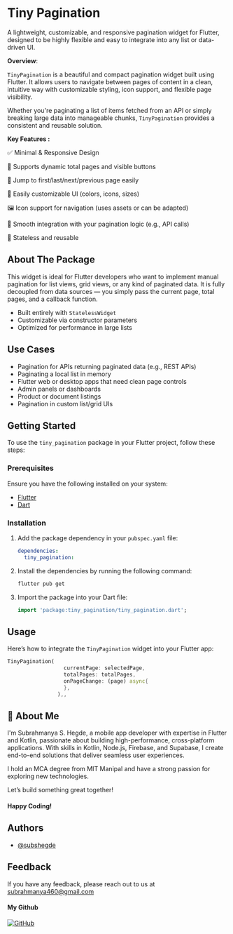 # Tiny Pagination
A lightweight, customizable, and responsive pagination widget for Flutter, designed to be highly flexible and easy to integrate into any list or data-driven UI.

**Overview**: 

`TinyPagination` is a beautiful and compact pagination widget built using Flutter. It allows users to navigate between pages of content in a clean, intuitive way with customizable styling, icon support, and flexible page visibility.

Whether you're paginating a list of items fetched from an API or simply breaking large data into manageable chunks, `TinyPagination` provides a consistent and reusable solution.


**Key Features :**

✅ Minimal & Responsive Design

🔢 Supports dynamic total pages and visible buttons

🎯 Jump to first/last/next/previous page easily

🎨 Easily customizable UI (colors, icons, sizes)

🖼️ Icon support for navigation (uses assets or can be adapted)

🔄 Smooth integration with your pagination logic (e.g., API calls)

🧩 Stateless and reusable


## About The Package

This widget is ideal for Flutter developers who want to implement manual pagination for list views, grid views, or any kind of paginated data. It is fully decoupled from data sources — you simply pass the current page, total pages, and a callback function.

- Built entirely with `StatelessWidget`
- Customizable via constructor parameters
- Optimized for performance in large lists

## Use Cases

- Pagination for APIs returning paginated data (e.g., REST APIs)
- Paginating a local list in memory
- Flutter web or desktop apps that need clean page controls
- Admin panels or dashboards
- Product or document listings
- Pagination in custom list/grid UIs

## Getting Started

To use the `tiny_pagination` package in your Flutter project, follow these steps:

### Prerequisites
Ensure you have the following installed on your system:
* [Flutter](https://flutter.dev/docs/get-started/install)
* [Dart](https://dart.dev/get-dart)

### Installation
1. Add the package dependency in your `pubspec.yaml` file:
    ```yaml
    dependencies:
      tiny_pagination:
    ```

2. Install the dependencies by running the following command:
    ```bash
    flutter pub get
    ```

3. Import the package into your Dart file:
    ```dart
    import 'package:tiny_pagination/tiny_pagination.dart';
    ```

## Usage

Here’s how to integrate the `TinyPagination` widget into your Flutter app:

```dart
TinyPagination(
                  currentPage: selectedPage,
                  totalPages: totalPages,
                  onPageChange: (page) async{
                  },
                ),,
```
## 🚀 About Me
I'm Subrahmanya S. Hegde, a mobile app developer with expertise in Flutter and Kotlin, passionate about building high-performance, cross-platform applications. With skills in Kotlin, Node.js, Firebase, and Supabase, I create end-to-end solutions that deliver seamless user experiences.

I hold an MCA degree from MIT Manipal and have a strong passion for exploring new technologies.

Let’s build something great together! 
#### Happy Coding!


## Authors

- [@subshegde](https://www.github.com/subshegde)


## Feedback

If you have any feedback, please reach out to us at subrahmanya460@gmail.com

#### My Github
[![GitHub](https://img.shields.io/badge/-GitHub-black.svg?style=for-the-badge&logo=github&colorB=000000&colorA=333333)](https://github.com/subshegde)
